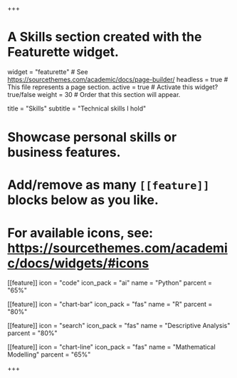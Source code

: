 +++
# A Skills section created with the Featurette widget.
widget = "featurette"  # See https://sourcethemes.com/academic/docs/page-builder/
headless = true  # This file represents a page section.
active = true # Activate this widget? true/false
weight = 30  # Order that this section will appear.

title = "Skills"
subtitle = "Technical skills I hold"

# Showcase personal skills or business features.
# 
# Add/remove as many `[[feature]]` blocks below as you like.
# 
# For available icons, see: https://sourcethemes.com/academic/docs/widgets/#icons

[[feature]]
  icon = "code"
  icon_pack = "ai"
  name = "Python"
  parcent = "65%"
  
[[feature]]
  icon = "chart-bar"
  icon_pack = "fas"
  name = "R"
  parcent = "80%"  
  
[[feature]]
  icon = "search"
  icon_pack = "fas"
  name = "Descriptive Analysis"
  parcent = "80%"
  
[[feature]]
  icon = "chart-line"
  icon_pack = "fas"
  name = "Mathematical Modelling"
  parcent = "65%"

+++
